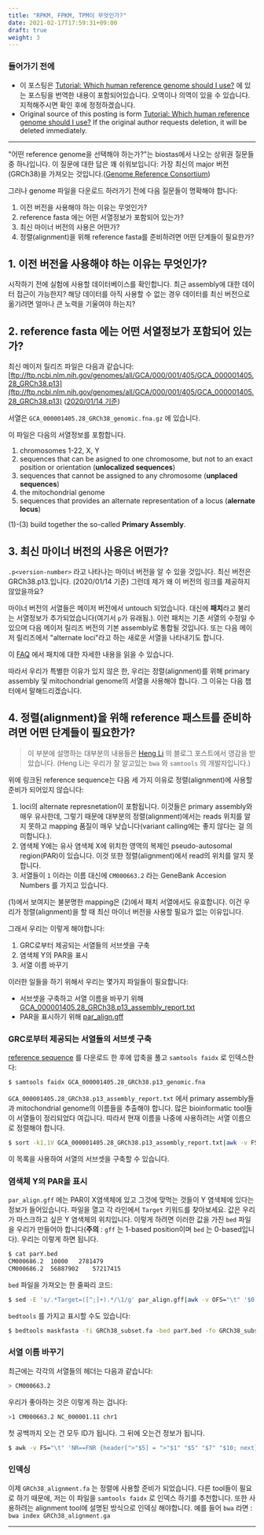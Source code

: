 ```yaml
---
title: "RPKM, FPKM, TPM이 무엇인가?"
date: 2021-02-17T17:59:31+09:00
draft: true
weight: 3
---
```


### 들어가기 전에

- 이 포스팅은 [Tutorial: Which human reference genome should I use?](https://www.biostars.org/p/342482/) 에 있는 포스팅을 번역한 내용이 포함되어있습니다. 오역이나 의역이 있을 수 있습니다. 지적해주시면 확인 후에 정정하겠습니다.
- Original source of this posting is form [Tutorial: Which human reference genome should I use?](https://www.biostars.org/p/342482/) If the original author requests deletion, it will be deleted immediately.

---

"어떤 reference genome을 선택해야 하는가?"는 biostas에서 나오는 상위권 질문들중 하나입니다. 이 질문에 대한 답은 꽤 쉬워보입니다: 가장 최신의 major 버전(GRCh38)을 가져오는 것입니다.([Genome Reference Consortium](https://www.ncbi.nlm.nih.gov/grc/human))

그러나 genome 파일을 다운로드 하러가기 전에 다음 질문들이 명확해야 합니다:

1. 이전 버전을 사용해야 하는 이유는 무엇인가?
2. reference fasta 에는 어떤 서열정보가 포함되어 있는가?
3. 최신 마이너 버전의 사용은 어떤가?
4. 정렬(alignment)을 위해 reference fasta를 준비하려면 어떤 단계들이 필요한가?

## 1. 이전 버전을 사용해야 하는 이유는 무엇인가?

시작하기 전에 실험에 사용할 데이터베이스를 확인합니다. 최근 assembly에 대한 데이터 접근이 가능한지? 해당 데이터를 아직 사용할 수 없는 경우 데이터를 최신 버전으로 옮기려면 얼마나 큰 노력을 기울여야 하는지?

## 2. reference fasta 에는 어떤 서열정보가 포함되어 있는가?

최신 메이저 릴리즈 파일은 다음과 같습니다:
[ftp://ftp.ncbi.nlm.nih.gov/genomes/all/GCA/000/001/405/GCA_000001405.28_GRCh38.p13](ftp://ftp.ncbi.nlm.nih.gov/genomes/all/GCA/000/001/405/GCA_000001405.28_GRCh38.p13) (<u>2020/01/14 기준</u>)

서열은 `GCA_000001405.28_GRCh38_genomic.fna.gz` 에 있습니다.

이 파일은 다음의 서열정보를 포함합니다.

1. chromosomes 1-22, X, Y
2. sequences that can be asigned to one chromosome, but not to an exact position or orientation (**unlocalized sequences**)
3. sequences that cannot be assigned to any chromosome (**unplaced sequences**)
4. the mitochondrial genome
5. sequences that provides an alternate representation of a locus (**alernate locus**)

(1)-(3) build together the so-called **Primary Assembly**.

## 3. 최신 마이너 버전의 사용은 어떤가?

`.p<version-number>` 라고 나타나는 마이너 버전을 알 수 있을 것입니다. 최신 버전은 GRCh38.p13.입니다. (2020/01/14 기준)  그런데 제가 왜 이 버전의 링크를 제공하지 않았을까요?

마이너 버전의 서열들은 메이저 버전에서 untouch 되었습니다. 대신에 **패치**라고 불리는 서열정보가 추가되었습니다(여기서 `p`가 유래됨.). 이런 패치는 기존 서열의 수정일 수 있으며 다음 메이저 릴리즈 버전의 기본 assembly로 통합될 것입니다. 또는 다음 메이저 릴리즈에서 "alternate loci"라고 하는 새로운 서열을 나타내기도 합니다.

이 [FAQ](https://www.ncbi.nlm.nih.gov/grc/help/patches) 에서 패치에 대한 자세한 내용을 읽을 수 있습니다.

따라서 우리가 특별한 이유가 있지 않은 한, 우리는 정렬(alignment)를 위해 primary assembly 및 mitochondrial genome의 서열을 사용해야 합니다. 그 이유는 다음 챕터에서 말해드리겠습니다.

## 4. 정렬(alignment)을 위해 reference 패스트를 준비하려면 어떤 단계들이 필요한가?

>  이 부분에 설명하는 대부분의 내용들은 [Heng Li](http://lh3.github.io/2017/11/13/which-human-reference-genome-to-use) 의 블로그 포스트에서 영감을 받았습니다. (Heng Li는 우리가 잘 알고있는 `bwa` 와 `samtools` 의 개발자입니다.)

위에 링크된 reference sequence는 다음 세 가지 이유로 정렬(alignment)에 사용할 준비가 되어있지 않습니다:

1. loci의 alternate represnetation이 포함됩니다. 이것들은 primary assembly와 매우 유사한데, 그렇기 때문에 대부분의 정렬(alignment)에서는 reads 위치를 알지 못하고 mapping 품질이 매우 낮습니다(variant calling에는 좋지 않다는 걸 의미합니다.).
2. 염색체 Y에는 유사 염색체 X에 위치한 영역의 복제인 pseudo-autosomal region(PAR)이 있습니다. 이것 또한 정렬(alignment)에서 read의 위치를 알지 못합니다.
3. 서열들이 `1` 이라는 이름 대신에 `CM000663.2` 라는 GeneBank Accesion Numbers 를 가지고 있습니다.

(1)에서 보여지는 불분명한 mapping은 (2)에서 패치 서열에서도 유효합니다. 이건 우리가 정렬(alignment)을 할 때 최신 마이너 버전을 사용할 필요가 없는 이유입니다.

그래서 우리는 이렇게 해야합니다:

1. GRC로부터 제공되는 서열들의 서브셋을 구축
2. 염색체 Y의 PAR을 표시
3. 서열 이름 바꾸기

이러한 일들을 하기 위해서 우리는 몇가지 파일들이 필요합니다:

- 서브셋을 구축하고 서열 이름을 바꾸기 위해
  [GCA_000001405.28_GRCh38.p13_assembly_report.txt](ftp://ftp.ncbi.nlm.nih.gov/genomes/all/GCA/000/001/405/GCA_000001405.28_GRCh38.p13/GCA_000001405.28_GRCh38.p13_assembly_report.txt) 
- PAR을 표시하기 위해
  [par_align.gff](ftp://ftp.ncbi.nlm.nih.gov/genomes/all/GCA/000/001/405/GCA_000001405.28_GRCh38.p13/GCA_000001405.28_GRCh38.p13_assembly_structure/Primary_Assembly/pseudoautosomal_region/par_align.gff)

### GRC로부터 제공되는 서열들의 서브셋 구축

[reference sequence](ftp://ftp.ncbi.nlm.nih.gov/genomes/all/GCA/000/001/405/GCA_000001405.28_GRCh38.p13/GCA_000001405.28_GRCh38.p13_genomic.fna.gz) 를 다운로드 한 후에 압축을 풀고 `samtools faidx` 로 인덱스한다:

```bash
$ samtools faidx GCA_000001405.28_GRCh38.p13_genomic.fna
```

`GCA_000001405.28_GRCh38.p13_assembly_report.txt` 에서 primary assembly들과 mitochondrial genome의 이름들을 추출해야 합니다. 많은 bioinformatic tool들이 서열들이 정리되었다 여깁니다. 따라서 현재 이름을 나중에 사용하려는 서열 이름으로 정렬해야 합니다.

```bash
$ sort -k1,1V GCA_000001405.28_GRCh38.p13_assembly_report.txt|awk -v FS="\t" '$8 == "Primary Assembly" || $8 == "non-nuclear" {print $5}' > subset_ids.txt
```

이 목록을 사용하여 서열의 서브셋을 구축할 수 있습니다.

### 염색체 Y의 PAR을 표시

`par_align.gff` 에는 PAR이 X염색체에 있고 그것에 맞먹는 것들이 Y 염색체에 있다는 정보가 들어있습니다. 파일을 열고 각 라인에서 `Target` 키워드를 찾아보세요. 값은 우리가 마스크하고 싶은 Y 염색체의 위치입니다. 이렇게 하려면 이러한 값을 가진 `bed` 파일을 우리가 만들어야 합니다(**주의** : `gff` 는 1-based position이며 `bed` 는 0-based입니다).
우리는 이렇게 하면 됩니다.

```bash
$ cat parY.bed
CM000686.2  10000   2781479
CM000686.2  56887902    57217415
```

`bed` 파일을 가져오는 한 줄짜리 코드:

```bash
$ sed -E 's/.*Target=([^;]+).*/\1/g' par_align.gff|awk -v OFS="\t" '$0 !~ "^#" {print $1, $2-1, $3}'  > parY.bed
```

`bedtools` 를 가지고 표시할 수도 있습니다:

```bash
$ bedtools maskfasta -fi GRCh38_subset.fa -bed parY.bed -fo GRCh38_subset_masked.fa
```

### 서열 이름 바꾸기

최근에는 각각의 서열들의 헤더는 다음과 같습니다:

```bash
> CM000663.2
```

우리가 좋아하는 것은 이렇게 하는 겁니다:

```bash
>1 CM000663.2 NC_000001.11 chr1
```

첫 공백까지 오는 건 모두 ID가 됩니다. 그 뒤에 오는건 정보가 됩니다.

```bash
$ awk -v FS="\t" 'NR==FNR {header[">"$5] = ">"$1" "$5" "$7" "$10; next} $0 ~ "^>" {$0 = header[$0]}1' GCA_000001405.28_GRCh38.p13_assembly_report.txt GRCh38_subset_masked.fa > GRCh38_alignment.fa
```

### 인덱싱

이제 `GRCh38_alignment.fa` 는 정렬에 사용할 준비가 되었습니다. 다른 tool들이 필요로 하기 때문에, 저는 이 파일을 `samtools faidx` 로 인덱스 하기를 추천합니다. 또한 사용하려는 alignment tool에 설명된 방식으로 인덱싱 해야합니다.
예를 들어 `bwa` 라면 : `bwa index GRCh38_alignment.ga`

---

